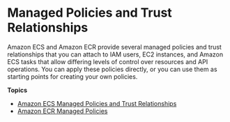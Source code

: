 # Managed Policies and Trust Relationships<a name="managed_policies"></a>

Amazon ECS and Amazon ECR provide several managed policies and trust relationships that you can attach to IAM users, EC2 instances, and Amazon ECS tasks that allow differing levels of control over resources and API operations\. You can apply these policies directly, or you can use them as starting points for creating your own policies\.

**Topics**
+ [Amazon ECS Managed Policies and Trust Relationships](ecs_managed_policies.md)
+ [Amazon ECR Managed Policies](ecr_managed_policies.md)